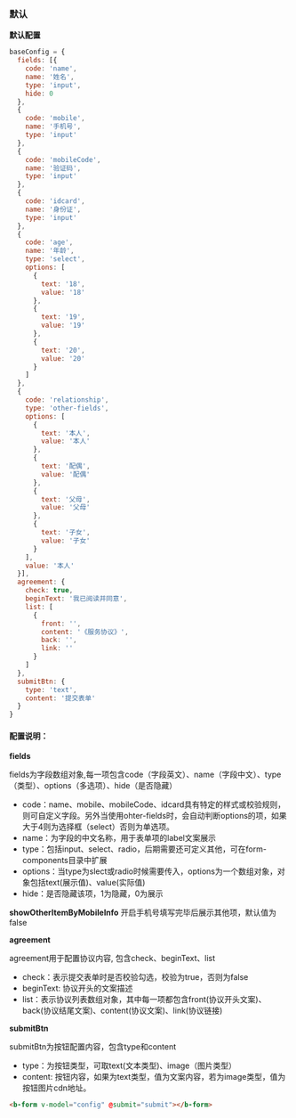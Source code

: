 ### 默认
**默认配置**
```js
baseConfig = {
  fields: [{
    code: 'name',
    name: '姓名',
    type: 'input',
    hide: 0
  },
  {
    code: 'mobile',
    name: '手机号',
    type: 'input'
  },
  {
    code: 'mobileCode',
    name: '验证码',
    type: 'input'
  },
  {
    code: 'idcard',
    name: '身份证',
    type: 'input'
  },
  {
    code: 'age',
    name: '年龄',
    type: 'select',
    options: [
      {
        text: '18',
        value: '18'
      },
      {
        text: '19',
        value: '19'
      },
      {
        text: '20',
        value: '20'
      }
    ]
  },
  {
    code: 'relationship',
    type: 'other-fields',
    options: [
      {
        text: '本人',
        value: '本人'
      },
      {
        text: '配偶',
        value: '配偶'
      },
      {
        text: '父母',
        value: '父母'
      },
      {
        text: '子女',
        value: '子女'
      }
    ],
    value: '本人'
  }],
  agreement: {
    check: true,
    beginText: '我已阅读并同意',
    list: [
      {
        front: '',
        content: '《服务协议》',
        back: '',
        link: ''
      }
    ]
  },
  submitBtn: {
    type: 'text',
    content: '提交表单'
  }
}
```
#### 配置说明：
**fields**

fields为字段数组对象,每一项包含code（字段英文）、name（字段中文）、type（类型）、options（多选项）、hide（是否隐藏）
* code：name、mobile、mobileCode、idcard具有特定的样式或校验规则，则可自定义字段。另外当使用ohter-fields时，会自动判断options的项，如果大于4则为选择框（select）否则为单选项。
* name：为字段的中文名称，用于表单项的label文案展示
* type：包括input、select、radio，后期需要还可定义其他，可在form-components目录中扩展
* options：当type为slect或radio时候需要传入，options为一个数组对象，对象包括text(展示值)、value(实际值)
* hide：是否隐藏该项，1为隐藏，0为展示

**showOtherItemByMobileInfo**
开启手机号填写完毕后展示其他项，默认值为false

**agreement** 

agreement用于配置协议内容, 包含check、beginText、list
* check：表示提交表单时是否校验勾选，校验为true，否则为false
* beginText: 协议开头的文案描述
* list：表示协议列表数组对象，其中每一项都包含front(协议开头文案)、back(协议结尾文案)、content(协议文案)、link(协议链接)

**submitBtn**

submitBtn为按钮配置内容，包含type和content
* type：为按钮类型，可取text(文本类型)、image（图片类型）
* content: 按钮内容，如果为text类型，值为文案内容，若为image类型，值为按钮图片cdn地址。

```html
<b-form v-model="config" @submit="submit"></b-form>
```